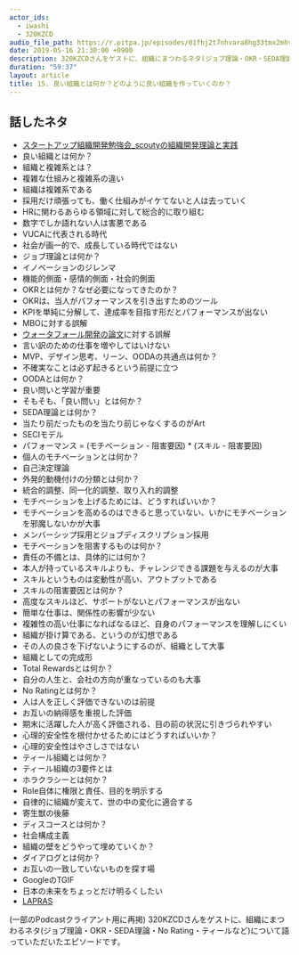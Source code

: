 ```yaml
---
actor_ids:
  - iwashi 
  - 320KZCD
audio_file_path: https://r.pitpa.jp/episodes/01fhj2t7nhvara8hg33tmx2mhv.mp3
date: 2019-05-16 21:30:00 +0900
description: 320KZCDさんをゲストに、組織にまつわるネタ(ジョブ理論・OKR・SEDA理論・No Rating・ティールなど)について語っていただいたエピソードです。
duration: "59:37"
layout: article
title: 15. 良い組織とは何か？どのように良い組織を作っていくのか？
---
```


## 話したネタ

- [スタートアップ組織開発勉強会_scoutyの組織開発理論と実践](https://speakerdeck.com/320kz/sutatoatupuzu-zhi-kai-fa-mian-qiang-hui-scoutyfalsezu-zhi-kai-fa-li-lun-toshi-jian)
- 良い組織とは何か？
- 組織と複雑系とは？
- 複雑な仕組みと複雑系の違い
- 組織は複雑系である
- 採用だけ頑張っても、働く仕組みがイケてないと人は去っていく
- HRに関わるあらゆる領域に対して総合的に取り組む
- 数字でしか語れない人は害悪である
- VUCAに代表される時代
- 社会が画一的で、成長している時代ではない
- ジョブ理論とは何か？
- イノベーションのジレンマ
- 機能的側面・感情的側面・社会的側面
- OKRとは何か？なぜ必要になってきたのか？
- OKRは、当人がパフォーマンスを引き出すためのツール
- KPIを単純に分解して、達成率を目指す形だとパフォーマンスが出ない
- MBOに対する誤解
- [ウォータフォール開発の論文](http://agileconsortium.pbworks.com/w/page/52184647/Royce%20Defining%20Waterfall)に対する誤解
- 言い訳のための仕事を増やしてはいけない
- MVP、デザイン思考、リーン、OODAの共通点は何か？
- 不確実なことは必ず起きるという前提に立つ
- OODAとは何か？
- 良い問いと学習が重要
- そもそも、「良い問い」とは何か？
- SEDA理論とは何か？
- 当たり前だったものを当たり前じゃなくするのがArt
- SECIモデル
- パフォーマンス = (モチベーション - 阻害要因) * (スキル - 阻害要因)
- 個人のモチベーションとは何か？
- 自己決定理論
- 外発的動機付けの分類とは何か？
- 統合的調整、同一化的調整、取り入れ的調整
- モチベーションを上げるためには、どうすればいいか？
- モチベーションを高めるのはできると思っていない、いかにモチベーションを邪魔しないかが大事
- メンバーシップ採用とジョブディスクリプション採用
- モチベーションを阻害するものは何か？
- 責任の不備とは、具体的には何か？
- 本人が持っているスキルよりも、チャレンジできる課題を与えるのが大事
- スキルというものは変動性が高い、アウトプットである
- スキルの阻害要因とは何か？
- 高度なスキルほど、サポートがないとパフォーマンスが出ない
- 簡単な仕事は、関係性の影響が少ない
- 複雑性の高い仕事になればなるほど、自身のパフォーマンスを理解しにくい
- 組織が掛け算である、というのが幻想である
- その人の良さを下げないようにするのが、組織として大事
- 組織としての完成形
- Total Rewardsとは何か？
- 自分の人生と、会社の方向が重なっているのも大事
- No Ratingとは何か？
- 人は人を正しく評価できないのは前提
- お互いの納得感を重視した評価
- 期末に活躍した人が高く評価される、目の前の状況に引きづられやすい
- 心理的安全性を根付かせるためにはどうすればいいか？
- 心理的安全性はやさしさではない
- ティール組織とは何か？
- ティール組織の3要件とは
- ホラクラシーとは何か？
- Role自体に権限と責任、目的を明示する
- 自律的に組織が変えて、世の中の変化に適合する
- 寄生獣の後藤
- ディスコースとは何か？
- 社会構成主義
- 組織の壁をどうやって埋めていくか？
- ダイアログとは何か？
- お互いの一致していないものを探す場
- GoogleのTGIF
- 日本の未来をちょっとだけ明るくしたい
- [LAPRAS](https://scout.lapras.com/)

(一部のPodcastクライアント用に再掲)
320KZCDさんをゲストに、組織にまつわるネタ(ジョブ理論・OKR・SEDA理論・No Rating・ティールなど)について語っていただいたエピソードです。